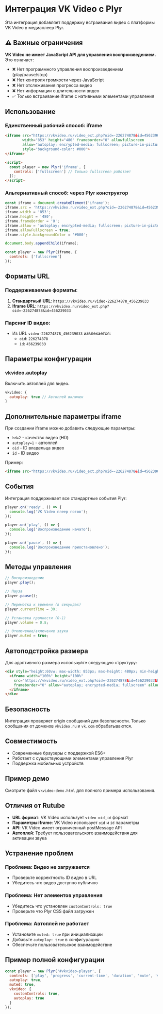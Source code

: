 # Интеграция VK Video с Plyr

Эта интеграция добавляет поддержку встраивания видео с платформы VK Video в медиаплеер Plyr.

## ⚠️ Важные ограничения

**VK Video не имеет JavaScript API для управления воспроизведением.** Это означает:

- ❌ Нет программного управления воспроизведением (play/pause/stop)
- ❌ Нет контроля громкости через JavaScript
- ❌ Нет отслеживания прогресса видео
- ❌ Нет информации о длительности видео
- ✅ Только встраивание iframe с нативными элементами управления

## Использование

### Единственный рабочий способ: iframe

```html
<iframe src="https://vkvideo.ru/video_ext.php?oid=-226274878&id=456239033&hd=2&autoplay=1"
        width="853" height="480" frameborder="0" allowfullscreen
        allow="autoplay; encrypted-media; fullscreen; picture-in-picture; screen-wake-lock;"
        style="background-color: #000">
</iframe>

<script>
  const player = new Plyr('iframe', {
    controls: ['fullscreen'] // Только fullscreen работает
  });
</script>
```

### Альтернативный способ: через Plyr конструктор

```javascript
const iframe = document.createElement('iframe');
iframe.src = 'https://vkvideo.ru/video_ext.php?oid=-226274878&id=456239033&hd=2&autoplay=1';
iframe.width = '853';
iframe.height = '480';
iframe.frameBorder = '0';
iframe.allow = 'autoplay; encrypted-media; fullscreen; picture-in-picture; screen-wake-lock;';
iframe.allowFullscreen = true;
iframe.style.backgroundColor = '#000';

document.body.appendChild(iframe);

const player = new Plyr(iframe, {
  controls: ['fullscreen']
});
```

## Форматы URL

### Поддерживаемые форматы:

1. **Стандартный URL**: `https://vkvideo.ru/video-226274878_456239033`
2. **Iframe URL**: `https://vkvideo.ru/video_ext.php?oid=-226274878&id=456239033`

### Парсинг ID видео:

- Из URL `video-226274878_456239033` извлекается:
  - `oid`: `226274878`
  - `id`: `456239033`

## Параметры конфигурации

### vkvideo.autoplay
Включить автоплей для видео.

```javascript
vkvideo: {
  autoplay: true // Автоплей включен
}
```

## Дополнительные параметры iframe

При создании iframe можно добавить следующие параметры:

- `hd=2` - качество видео (HD)
- `autoplay=1` - автоплей
- `oid` - ID владельца видео
- `id` - ID видео

Пример:
```html
<iframe src="https://vkvideo.ru/video_ext.php?oid=-226274878&id=456239033&hd=2&autoplay=1"></iframe>
```

## События

Интеграция поддерживает все стандартные события Plyr:

```javascript
player.on('ready', () => {
  console.log('VK Video плеер готов');
});

player.on('play', () => {
  console.log('Воспроизведение начато');
});

player.on('pause', () => {
  console.log('Воспроизведение приостановлено');
});
```

## Методы управления

```javascript
// Воспроизведение
player.play();

// Пауза
player.pause();

// Перемотка к времени (в секундах)
player.currentTime = 30;

// Установка громкости (0-1)
player.volume = 0.8;

// Отключение/включение звука
player.muted = true;
```

## Автоподстройка размера

Для адаптивного размера используйте следующую структуру:

```html
<div style="height:60vw; max-width: 853px; max-height: 480px; min-height: 240px;">
  <iframe width="100%" height="100%"
    src="https://vkvideo.ru/video_ext.php?oid=-226274878&id=456239033&hd=2"
    frameborder="0" allow="autoplay; encrypted-media; fullscreen" allowfullscreen>
  </iframe>
</div>
```

## Безопасность

Интеграция проверяет origin сообщений для безопасности. Только сообщения от доменов `vkvideo.ru` и `vk.com` обрабатываются.

## Совместимость

- Современные браузеры с поддержкой ES6+
- Работает с существующими элементами управления Plyr
- Поддержка мобильных устройств

## Пример демо

Смотрите файл `vkvideo-demo.html` для полного примера использования.

## Отличия от Rutube

- **URL формат**: VK Video использует `video-oid_id` формат
- **Параметры iframe**: VK Video использует `oid` и `id` параметры
- **API**: VK Video имеет ограниченный postMessage API
- **Автоплей**: Требует пользовательского взаимодействия для активации звука

## Устранение проблем

### Проблема: Видео не загружается
- Проверьте корректность ID видео в URL
- Убедитесь что видео доступно публично

### Проблема: Нет элементов управления
- Убедитесь что установлен `customControls: true`
- Проверьте что Plyr CSS файл загружен

### Проблема: Автоплей не работает
- Установите `muted: true` при инициализации
- Добавьте `autoplay: true` в конфигурацию
- Обеспечьте пользовательское взаимодействие

## Пример полной конфигурации

```javascript
const player = new Plyr('#vkvideo-player', {
  controls: ['play', 'progress', 'current-time', 'duration', 'mute', 'volume', 'fullscreen'],
  autoplay: true,
  muted: true,
  vkvideo: {
    customControls: true,
    autoplay: true
  }
});

